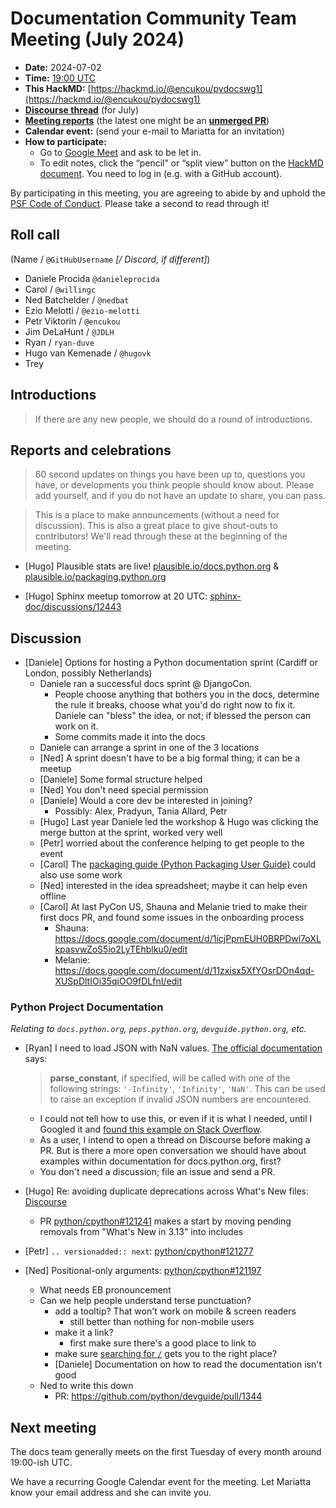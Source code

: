 # Documentation Community Team Meeting (July 2024)

- **Date:** 2024-07-02
- **Time:** [19:00 UTC](https://arewemeetingyet.com/UTC/2024-07-02/19:00/Docs%20Meeting)
- **This HackMD:** [https://hackmd.io/@encukou/pydocswg1](https://hackmd.io/@encukou/pydocswg1)
- [**Discourse thread**](https://discuss.python.org/t/documentation-community-meeting-tuesday-2nd-july-2024/56629) (for July)
- [**Meeting reports**](https://docs-community.readthedocs.io/en/latest/monthly-meeting/) (the latest one might be an [**unmerged PR**](https://github.com/python/docs-community/pulls))
- **Calendar event:** (send your e-mail to Mariatta for an invitation)
- **How to participate:**
  -  Go to [Google Meet](https://meet.google.com/dii-qrzf-wkw) and ask to be let in.
  -  To edit notes, click the “pencil” or “split view” button on the [HackMD document](https://hackmd.io/@encukou/pydocswg1). You need to log in (e.g. with a GitHub account).

By participating in this meeting, you are agreeing to abide by and uphold the [PSF Code of Conduct](https://www.python.org/psf/codeofconduct/).
Please take a second to read through it!


## Roll call

(Name / `@GitHubUsername` *[/ Discord, if different]*)

- Daniele Procida `@danieleprocida`
- Carol / `@willingc`
- Ned Batchelder / `@nedbat`
- Ezio Melotti / `@ezio-melotti`
- Petr Viktorin / `@encukou`
- Jim DeLaHunt / `@JDLH`
- Ryan / `ryan-duve`
- Hugo van Kemenade / `@hugovk`
- Trey

## Introductions

> If there are any new people, we should do a round of introductions.



## Reports and celebrations

> 60 second updates on things you have been up to, questions you have, or developments you think people should know about. Please add yourself, and if you do not have an update to share, you can pass.

> This is a place to make announcements (without a need for discussion). This is also a great place to give shout-outs to contributors! We'll read through these at the beginning of the meeting.

- [Hugo] Plausible stats are live!
  [plausible.io/docs.python.org](https://plausible.io/docs.python.org) &
  [plausible.io/packaging.python.org](https://plausible.io/packaging.python.org)

- [Hugo] Sphinx meetup tomorrow at 20 UTC:
  [sphinx-doc/discussions/12443](https://github.com/orgs/sphinx-doc/discussions/12443#discussioncomment-9936592)

## Discussion

- [Daniele] Options for hosting a Python documentation sprint
  (Cardiff or London, possibly Netherlands)
  - Daniele ran a successful docs sprint @ DjangoCon.
    - People choose anything that bothers you in the docs, determine the rule it
      breaks, choose what you'd do right now to fix it. Daniele can "bless" the
      idea, or not; if blessed the person can work on it.
    - Some commits made it into the docs
  - Daniele can arrange a sprint in one of the 3 locations
  - [Ned] A sprint doesn't have to be a big formal thing; it can be a meetup
  - [Daniele] Some formal structure helped
  - [Ned] You don't need special permission
  - [Daniele] Would a core dev be interested in joining?
    - Possibly: Alex, Pradyun, Tania Allard, Petr
  - [Hugo] Last year Daniele led the workshop & Hugo was clicking the merge
    button at the sprint, worked very well
  - [Petr] worried about the conference helping to get people to the event
  - [Carol] The [packaging guide (Python Packaging User Guide)](https://packaging.python.org/en/latest/)
    could also use some work
  - [Ned] interested in the idea spreadsheet; maybe it can help even offline
  - [Carol] At last PyCon US, Shauna and Melanie tried to make their first docs
    PR, and found some issues in the onboarding process
    - Shauna: https://docs.google.com/document/d/1icjPpmEUH0BRPDwl7oXLkpasvwZoS5io2LyTEhblku0/edit
    - Melanie: https://docs.google.com/document/d/11zxisx5XfYOsrDOn4qd-XUSpDltIOi35qiOO9fDLfnI/edit

### Python Project Documentation

*Relating to `docs.python.org`, `peps.python.org`, `devguide.python.org`, etc.*

- [Ryan] I need to load JSON with NaN values.
  [The official documentation](https://docs.python.org/3/library/json.html#json.load) says:
  > **parse_constant**, if specified, will be called with one of the following strings:
  > `'-Infinity'`, `'Infinity'`, `'NaN'`. This can be used to raise an exception if
  invalid JSON numbers are encountered.
    - I could not tell how to use this, or even if it is what I needed, until I
      Googled it and
      [found this example on Stack Overflow](https://stackoverflow.com/a/62685520).
    - As a user, I intend to open a thread on Discourse before making a PR.  But
      is there a more open conversation we should have about examples within
      documentation for docs.python.org, first?
    - You don't need a discussion; file an issue and send a PR.

- [Hugo] Re: avoiding duplicate deprecations across What's New files:
  [Discourse](https://discuss.python.org/t/streamline-whats-new-by-moving-deprecations-and-removals-out-of-news/53997)
  - PR [python/cpython#121241](https://github.com/python/cpython/pull/121241)
    makes a start by moving pending removals from "What's New in 3.13" into
    includes

- [Petr] `.. versionadded:: next`:
  [python/cpython#121277](https://github.com/python/cpython/issues/121277)

- [Ned] Positional-only arguments:
  [python/cpython#121197](https://github.com/python/cpython/pull/121197)
    - What needs EB pronouncement
    - Can we help people understand terse punctuation?
      - add a tooltip? That won't work on mobile & screen readers
        - still better than nothing for non-mobile users
      - make it a link?
        - first make sure there's a good place to link to
      - make sure [searching for `/`](https://docs.python.org/3/search.html?q=%2F)
        gets you to the right place?
      - [Daniele] Documentation on how to read the documentation isn't good
  - Ned to write this down
      - PR: https://github.com/python/devguide/pull/1344

## Next meeting

The docs team generally meets on the first Tuesday of every month around 19:00-ish UTC.

We have a recurring Google Calendar event for the meeting.
Let Mariatta know your email address and she can invite you.
